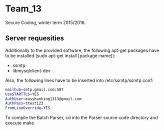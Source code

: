 # Team_13
Secure Coding, winter term 2015/2016.

## Server requesities
Additionally to the provided software, the following apt-get packages have to be installed (sudo apt-get install [package-name]):
* ssmtp
* libmysqlclient-dev

Also, the following lines have to be inserted into /etc/ssmtp/ssmtp.conf:

```bash
mailhub=smtp.gmail.com:587
UseSTARTTLS=YES
AuthUser=easybanking1313@gmail.com
AuthPass=ttest123
FromLineOverride=YES
```

To compile the Batch Parser, cd into the Parser source code directory and execute make.
